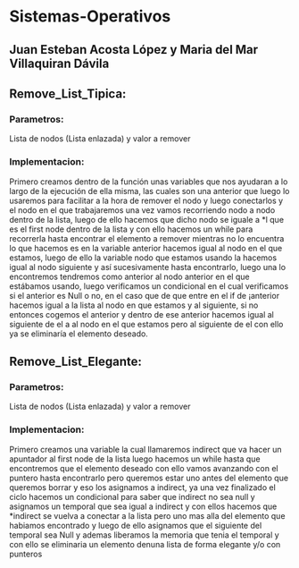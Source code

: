 # Sistemas-Operativos
## Juan Esteban Acosta López y Maria del Mar Villaquiran Dávila
## Remove_List_Tipica:
### Parametros:
Lista de nodos (Lista enlazada) y valor a remover
### Implementacion:
Primero creamos dentro de la función unas variables que nos ayudaran a lo largo de la ejecución de ella misma, las cuales son una anterior que luego lo usaremos para facilitar a la hora de remover el nodo y luego conectarlos y el nodo en el que trabajaremos una vez vamos recorriendo nodo a nodo dentro de la lista, luego de ello hacemos que dicho nodo se iguale a *l que es el first node dentro de la lista y con ello hacemos un while para recorrerla hasta encontrar el elemento a remover mientras no lo encuentra lo que hacemos es en la variable anterior hacemos igual al nodo en el que estamos, luego de ello la variable nodo que estamos usando la hacemos igual al nodo siguiente y así sucesivamente hasta encontrarlo, luego una lo encontremos tendremos como anterior al nodo anterior en el que estábamos usando, luego verificamos un condicional en el cual verificamos si el anterior es Null o no, en el caso que de que entre en el if de ¡anterior hacemos igual a la lista al nodo en que estamos y al siguiente, si no entonces cogemos el anterior y dentro de ese anterior hacemos igual al siguiente de el a al nodo en el que estamos pero al siguiente de el con ello ya se eliminaría el elemento deseado.
## Remove_List_Elegante:
### Parametros:
Lista de nodos (Lista enlazada) y valor a remover
### Implementacion:
Primero creamos una variable la cual llamaremos indirect que va hacer un apuntador al first node de la lista luego hacemos un while hasta que encontremos que el elemento deseado con ello vamos avanzando con el puntero hasta encontrarlo pero queremos estar uno antes del elemento que queremos borrar y eso los asignamos a indirect, ya una vez finalizado el ciclo hacemos un condicional para saber que indirect no sea null y asignamos un temporal que sea igual a indirect y con ellos hacemos que *indirect se vuelva a conectar a la lista pero uno mas alla del elemento que habiamos encontrado y luego de ello asignamos que el siguiente del temporal sea Null y ademas liberamos la memoria que tenia el temporal y con ello se eliminaria un elemento denuna lista de forma elegante y/o con punteros
